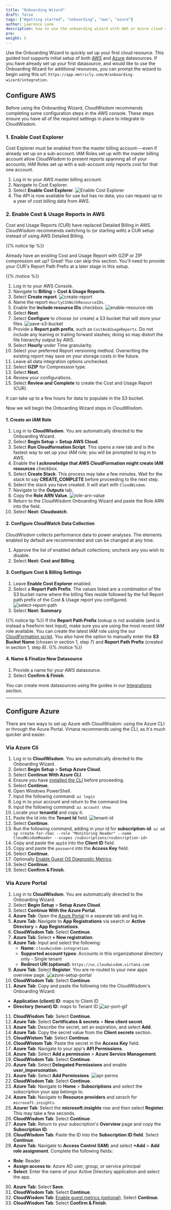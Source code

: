 ```yaml
---
title: "Onboarding Wizard"
draft: false
tags: ["#getting started", "onboarding", "aws", "azure"]
author: Lawrence Lane
description: how to use the onboarding wizard with AWS or Azure cloud resources.
pre:
weight: 5
---
```


Use the Onboarding Wizard to quickly set up your first cloud resource. This guided tool supports initial setup of both [AWS][6] and [Azure][7] datasources. If you have already set up your first datasource, and would like to use the Onboarding Wizard for additional resources, you can prompt the wizard to begin using this url: `https://app.metricly.com/#/onboarding-wizard/integration`.

## Configure AWS

Before using the Onboarding Wizard, CloudWisdom recommends completing some configuration steps in the AWS console. These steps ensure you have all of the required settings in place to integrate to CloudWisdom.

### 1. Enable Cost Explorer
Cost Explorer must be enabled from the master billing account---even if already set up on a sub-account. IAM Roles set up with the master billing account allow CloudWisdom to present reports spanning all of your accounts; IAM Roles set up with a sub-account only reports cost for that one account.

1. Log in to your AWS master billing account.
2. Navigate to Cost Explorer.
3. Select **Enable Cost Explorer**.
![Enable Cost Explorer](/images/aws-integration/enable-cost-explorer.png)
4. The API is now available for use but has no data; you can request up to a year of cost billing data from AWS.

### 2. Enable Cost & Usage Reports in AWS

Cost and Usage Reports (CUR) have replaced Detailed Billing in AWS. CloudWisdom recommends switching to (or starting with) a CUR setup instead of using AWS Detailed Billing.

{{% notice tip %}}

Already have an existing Cost and Usage Report with GZIP or ZIP compression set up? Great! You can skip this section. You'll need to provide your CUR's Report Path Prefix at a later stage in this setup.

{{% /notice %}}

1. Log in to your AWS Console.
2. Navigate to **Billing** > **Cost & Usage Reports**.
3. Select **Create report**.
![create-report](/images/aws-cur/create-report.png)
4. Name the report `HourlyCSVWithResourceIDs`.
5. Enable the **Include resource IDs** checkbox.
![enable-resource-ids](/images/aws-cur/enable-resource-ids.png)
6. Select **Next**.
7. Select **Configure** to choose (or create) a S3 bucket that will store your files.
![save-s3-bucket](/images/aws-cur/save-s3-bucket.png)
8. Provide a **Report path prefix**, such as `CostAndUsageReports`. Do not include any leaning or trailing forward slashes; doing so may distort the file hierarchy output by AWS.
9. Select **Hourly** under Time granularity.
10. Select your preferred Report versioning method. Overwriting the existing report may save on your storage costs in the future.
11. Leave all data integration options unchecked.
12. Select **GZIP** for Compression type.
13. Select **Next**.
14. Review your configurations.
16. Select **Review and Complete** to create the Cost and Usage Report (CUR).

It can take up to a few hours for data to populate in the S3 bucket.

Now we will begin the Onboarding Wizard steps in CloudWisdom.

#### 1. Create an IAM Role

1. Log in to **CloudWisdom**. You are automatically directed to the Onboarding Wizard.
2. Select **Begin Setup** > **Setup AWS Cloud**.
3. Select **Run Cloudformation Script**. This opens a new tab and is the fastest way to set up your IAM role; you will be prompted to log in to AWS.
4. Enable the **I acknowledge that AWS CloudFormation might create IAM resources** checkbox.
5. Select **Create Stack**. This process may take a few minutes. Wait for the stack to say **CREATE_COMPLETE** before proceeding to the next step.
6. Select the stack you have created. It will start with `CloudWisdom`.
7. Navigate to the **Outputs** tab.
8. Copy the **Role ARN Value**.
![role-arn-value](/images/onboarding-wizard/role-arn-value.png)
9. Return to the CloudWisdom Onboarding Wizard and paste the Role ARN into the field.
10. Select **Next: Cloudwatch**.

#### 2. Configure CloudWatch Data Collection

CloudWisdom collects performance data to power analyses. The elements enabled by default are recommended and can be changed at any time.

1. Approve the list of enabled default collections; uncheck any you wish to disable.
2. Select **Next: Cost and Billing**.

#### 3. Configure Cost & Billing Settings

1. Leave **Enable Cost Explorer** enabled.
2. Select a **Report Path Prefix**. The values listed are a combination of the S3 bucket name where the billing files reside followed by the full Report path prefix of the Cost & Usage report you configured.
![select-report-path](/images/onboarding-wizard/select-report-path.png)
3. Select **Next: Summary**.


{{% notice tip %}}
If the **Report Path Prefix** lookup is not available (and is instead a freeform text input), make sure you are using the most recent IAM role available. You can create the latest IAM role using the our [CloudFormation script](/integrations/aws-integration/aws-cloudformation-installation/).
You also have the option to manually enter the **S3 Bucket Name** (chosen in section 1, step 7) and **Report Path Prefix** (created in section 1, step 8).
{{% /notice %}}

#### 4. Name & Finalize New Datasource

1. Provide a name for your AWS datasource.
2. Select **Confirm & Finish**.

You can create more datasources using the guides in our [Integrations][3] section.

---

## Configure Azure

There are two ways to set up Azure with CloudWisdom: using the Azure CLI or through the Azure Portal. Virtana recommends using the CLI, as it's much quicker and easier.

### Via Azure Cli

1. Log in to **CloudWisdom**. You are automatically directed to the Onboarding Wizard.
2. Select **Begin Setup** > **Setup Azure Cloud**.
3. Select **Continue With Azure CLI**.
4. Ensure you have [installed the CLI][4] before proceeding.
5. Select **Continue**.
6. Open Windows PowerShell.
7. Input the following command:
`az login`
8. Log in to your account and return to the command line.
9. Input the following command:
`az account show`
10. Locate your **tenantId** and copy it.
11. Paste the Id into the **Tenant Id** field.
![tenant-id](/images/onboarding-wizard/tenant-id.png)
12. Select **Continue**.
13. Run the following command, adding in your id for **subscription-id**:
`az ad sp create-for-rbac --role "Monitoring Reader" --name CloudWisdomReader --scopes /subscriptions/<subscription-id>`
14. Copy and paste the `appId` into the **Client ID** field.
15. Copy and paste the `password` into the **Access Key** field.
16. Select **Continue**.
17. Optionally [Enable Guest OS Diagnostic Metrics][5].
18. Select **Continue**.
19. Select **Confirm & Finish**.

### Via Azure Portal

1. Log in to **CloudWisdom**. You are automatically directed to the Onboarding Wizard.
2. Select **Begin Setup** > **Setup Azure Cloud**.
3. Select **Continue With the Azure Portal**.
4. **Azure Tab**: Open the [Azure Portal](https://portal.azure.com/) in a separate tab and log in.
5. **Azure Tab**: Navigate to **App Registrations** via search or **Active Directory** > **App Registrations**.
5. **CloudWisdom Tab**: Select **Continue**.
6. **Azure Tab**: Select **+ New registration**.
7. **Azure Tab**: Input and select the following:
   - **Name**: `cloudwisdom-integration`
   - **Supported account types**: Accounts in this organizational directory only - Single tenant
   - **Redirect URI (optional)**: `https://us.cloudwisdom.virtana.com`
8. **Azure Tab**: Select **Register**. You are re-routed to your new apps overview page.
![azure-setup-portal](/images/onboarding-wizard/azure-setup-portal.png)
9. **CloudWisdom Tab**: Select **Continue**.
10. **Azure Tab**: Copy and paste the following into the CloudWisdom's Onboarding Wizard:
   - **Application (client) ID**: maps to Client ID
   - **Directory (tenant) ID**:  maps to Tenant ID
![az-port-gif](/images/onboarding-wizard/az-port-gif.gif)
11. **CloudWisdom Tab**: Select **Continue**.
12. **Azure Tab**: Select **Certificates & secrets** > **New client secret**.
13. **Azure Tab**: Describe the secret, set an expiration, and select **Add**.
14. **Azure Tab**: Copy the secret value from the **Client secrets** section.
15. **CloudWistom Tab**: Select **Continue**.
16. **CloudWistom Tab**: Paste the secret in the **Access Key** field.
17. **Azure Tab**: Navigate to your app's **API Permissions**.
18. **Azure Tab**: Select **Add a permission** > **Azure Service Management**.
19. **CloudWisdom Tab**: Select **Continue**.
20. **Azure Tab**: Select **Delegated Permissions** and enable **user_impersonation**.
21. **Azure Tab**: Select **Add Permissions**.
![api-perms](/images/onboarding-wizard/api-perms.png)
22. **CloudWisdom Tab**: Select **Continue**.
23. **Azure Tab**: Navigate to **Home** > **Subscriptions** and select the subscription your app belongs to.
24. **Azure Tab**: Navigate to **Resource providers** and serach for `microsoft.insights`.
25. **Azurer Tab**: Select the **microsoft.insights** row and then select **Register**. This may take a few seconds.
26. **CloudWisdom Tab**: Select **Continue**.
27. **Azure Tab**: Return to your subscription's **Overview** page and copy the **Subscription ID**.
28. **CloudWisdom Tab**: Paste the ID into the **Subscription ID field**. Select **Continue**.
29. **Azure Tab**: Navigate to **Access Control (IAM**) and select **+Add** > **Add role assignment**. Complete the following fields:
  - **Role**: Reader
  - **Assign access to**: Azure AD user, group, or service principal
  - **Select**: Enter the name of your Active Directory application and select the app.
30. **Azure Tab**: Select **Save**.
31. **CloudWisdom Tab**: Select **Continue**.
32. **CloudWisdom Tab**: [Enable guest metrics (optional)][8]. Select **Continue**.
33. **CloudWisdom Tab**: Select **Confirm & Finish**.


[1]:/integrations/aws-integration/aws-cur/
[2]:/integrations/aws-integration/#prerequisite-enable-cost-explorer
[3]:/integrations/
[4]: https://docs.microsoft.com/en-us/cli/azure/install-azure-cli?view=azure-cli-latest
[5]: /integrations/microsoft-azure/azure-enable-guest-os-diagnostic/
[6]: /getting-started/onboarding-wizard/#configure-aws
[7]: /getting-started/onboarding-wizard/#configure-azure
[8]: /integrations/microsoft-azure/azure-enable-guest-os-diagnostic/
